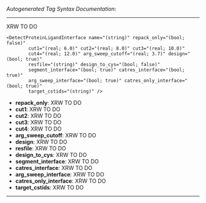 _Autogenerated Tag Syntax Documentation:_

---
XRW TO DO

```
<DetectProteinLigandInterface name="(string)" repack_only="(bool; false)"
        cut1="(real; 6.0)" cut2="(real; 8.0)" cut3="(real; 10.0)"
        cut4="(real; 12.0)" arg_sweep_cutoff="(real; 3.7)" design="(bool; true)"
        resfile="(string)" design_to_cys="(bool; false)"
        segment_interface="(bool; true)" catres_interface="(bool; true)"
        arg_sweep_interface="(bool; true)" catres_only_interface="(bool; true)"
        target_cstids="(string)" />
```

-   **repack_only**: XRW TO DO
-   **cut1**: XRW TO DO
-   **cut2**: XRW TO DO
-   **cut3**: XRW TO DO
-   **cut4**: XRW TO DO
-   **arg_sweep_cutoff**: XRW TO DO
-   **design**: XRW TO DO
-   **resfile**: XRW TO DO
-   **design_to_cys**: XRW TO DO
-   **segment_interface**: XRW TO DO
-   **catres_interface**: XRW TO DO
-   **arg_sweep_interface**: XRW TO DO
-   **catres_only_interface**: XRW TO DO
-   **target_cstids**: XRW TO DO

---
